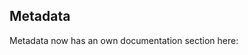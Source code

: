 ## Metadata

Metadata now has an own documentation section here: [](xref:Basics.Data.Metadata.Index)